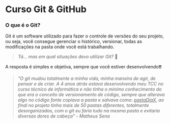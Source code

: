 # Curso Git & GitHub

### O que é o Git?

Git é um software utilizado para fazer o controle de versões do seu projeto, ou seja, você consegue gerenciar o histórico, versionar, todas as modificações na pasta onde você está trabalhando.

>*Tá... mas em qual situações devo utilizar Git?* 🤔

A resposta é simples e objetiva, sempre que você estiver desenvolvendo:exclamation::exclamation:

>*"O git mudou totalmente a minha vida, minha maneira de agir, de pensar e de criar. A 4 anos atrás estava desenvolvendo meu TCC no curso técnico de informática e não tinha o mínimo conhecimento do que era o conceito de versionamento de código, sempre que alterava algo no código fonte copiava a pasta e salvava como: <u>pastaDiaX</u>, ao final no projeto tinha mais de 50 pastas diferentes, totalmente desorganizadas, com o git eu faria tudo na mesma pasta e evitaria diversas dores de cabeça" - Matheus Sena* 


